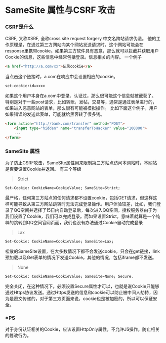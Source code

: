 # SameSite 属性与CSRF 攻击
### CSRF是什么
CSRF, 又称XSRF, 全称cross site request forgery
中文名跨站请求伪造。
他的工作原理是，在通过第三方网站向某个网站发送请求时，这个网站可能会在response里携带cookie。如果第三方软件具有恶意，那么就可以拦截并获取用户Cookie的信息，这些信息中经常包括登录。信息相关的内容。
一个例子
```HTML
<a href="http://a.com/xx">记录cookie</a>
```
当点击这个链接时，a.com在响应中会设置相应的cookie。
```HTTP
set-cookie:id=xxxx
```
如果这个用户本身在a.com中登录、认证过，那么很可能这个信息就被截获了。
特别是对于一些post请求，比如转账，发帖，交易等，通常是通过表单进行的，如果进入恶意网站的表单，那么很有可能被模拟操作。
比如下面这个例子，用户如果错误的发送此表单，可能就给黑客转了很多钱。
```HTML
<form action="http://bank.com/transfer" method="POST">
    <input type="hidden" name="transferToHacker" value="100000">
    ...
</form>
```

### SameSite 属性
为了防止CSRF攻击，SameSIte属性用来限制第三方站点访问本网站时，本网站是否要设置Cookie并返回。
有三个等级
> Strict

```
Set-Cookie: CookieName=CookieValue; SameSite=Strict;
```
最严格，任何第三方站点的任何请求都不设置cookie，包括GET请求，但这样这样可能导致从第三方网站跳转时无法完成登录操作。用户体验较差，比如，我们登录了QQ空间并选择了15日内自动登录后，每次进入QQ空间，授权服务器由于为我们设置了Cookie，我们可以完成登录。而如果设置Strict，意味着就算是一个纯粹的跳转到QQ空间官网页面，我们也没有办法通过Cookie自动完成登录

> Lax

```
Set-Cookie: CookieName=CookieValue; SameSite=Lax;
```
松散的SameSite设置，在大多数情况下都不会发送cookie，只会在get链接，link预加载以及Get表单的情况下发送Cookie，其他的情况，包括iframe都不发送。

> None

```
Set-Cookie: CookieName=CookieValue; SameSite=None; Secure.
```
完全关闭，在这种情况下，必须设置Secure属性才可以，也就是说Cookie只能够通过Https协议发送。通过Https发送的信息和cookie可以防止被中间人劫持，因为是密文传递的，对于第三方页面来说，cookie也是被加密的，所以可以保证安全。
### *PS
对于身份认证相关的Cookie，应该设置HttpOnly属性，不允许JS操作，防止相关的篡改行为。
